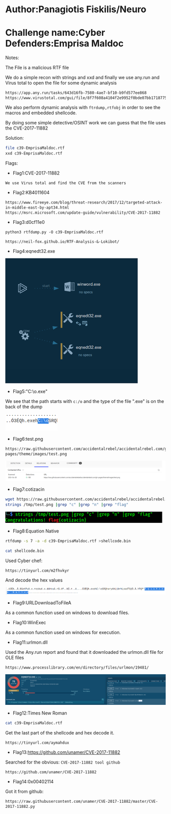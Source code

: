 # Author:Panagiotis Fiskilis/Neuro

# Challenge name:Cyber Defenders:Emprisa Maldoc

Notes:

The File is a malicious RTF file

We do a simple recon with strings and xxd and finally we use any.run and Virus total to open the file for some dynamic analysis

```
https://app.any.run/tasks/643d16fb-7580-4ae7-bf10-b9fd577ee868
https://www.virustotal.com/gui/file/8f7f608a4104f2e9952f0bde07bb17187758fea0d0c53ded45cd537758c045a9/detection
```

We also perform dynamic analysis with <code>ftrdump,rtfobj</code> in order to see the macros and embedded shellcode.

By doing some simple detective/OSINT work we can guess that the file uses the CVE-2017-11882

Solution:

```bash
file c39-EmprisaMaldoc.rtf
xxd c39-EmprisaMaldoc.rtf
```

Flags:

- Flag1:CVE-2017-11882

```
We use Virus total and find the CVE from the scanners
```
- Flag2:KB4011604

```
https://www.fireeye.com/blog/threat-research/2017/12/targeted-attack-in-middle-east-by-apt34.html
https://msrc.microsoft.com/update-guide/vulnerability/CVE-2017-11882
```

- Flag3:d0cf11e0

```python3
python3 rtfdump.py -O c39-EmprisaMaldoc.rtf
```

```
https://neil-fox.github.io/RTF-Analysis-&-Lokibot/
```

- Flag4:eqnedt32.exe

![Flag4](./Images/Flag4.png)

- Flag5:"C:\o.exe"

We see that the path starts with <code>c:/o</code> and the type of the file ".exe" is on the back of the dump

![Flag5](./Images/Flag5.png)

- Flag6:test.png

```
https://raw.githubusercontent.com/accidentalrebel/accidentalrebel.com/gh-pages/theme/images/test.png
```

![Flag6](./Images/Flag6.png)

- Flag7:cotizacin

```bash
wget https://raw.githubusercontent.com/accidentalrebel/accidentalrebel.com/gh-pages/theme/images/test.png
strings /tmp/test.png |grep "c" |grep "n" |grep "flag"
```

![Flag7](./Images/Flag7.png)

- Flag8:Equation Native

```bash
rtfdump -s 7 -a -d c39-EmprisaMaldoc.rtf >shellcode.bin
```

```bash
cat shellcode.bin
```

Used Cyber chef:

```
https://tinyurl.com/m2fhvkyr
```

And decode the hex values

![Flag8](./Images/Flag8.png)

- Flag9:URLDownloadToFileA

As a common function used on windows to download files.

- Flag10:WinExec

As a common function used on windows for execution.

- Flag11:urlmon.dll

Used the Any.run report and found that it downloaded the urlmon.dll file for OLE files

```
https://www.processlibrary.com/en/directory/files/urlmon/19481/
```

![Flag11](./Images/Flag11.png)

- Flag12:Times New Roman

```bash
cat c39-EmprisaMaldoc.rtf
```

Get the last part of the shellcode and hex decode it.

```
https://tinyurl.com/aymahdux
```

- Flag13:https://github.com/unamer/CVE-2017-11882

Searched for the obvious: <code>CVE-2017-11882 tool github</code>

```
https://github.com/unamer/CVE-2017-11882
```

- Flag14:0x00402114

Got it from github:

```
https://raw.githubusercontent.com/unamer/CVE-2017-11882/master/CVE-2017-11882.py
```

